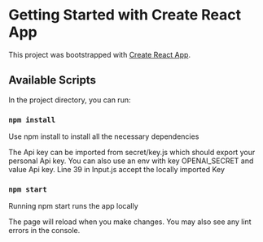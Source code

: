 # Getting Started with Create React App

This project was bootstrapped with [Create React App](https://github.com/facebook/create-react-app).

## Available Scripts

In the project directory, you can run:

### `npm install`

Use npm install to install all the necessary dependencies

The Api key can be imported from secret/key.js which should export your personal Api key. You can also use an env with key OPENAI_SECRET and value Api key. Line 39 in Input.js accept the locally imported Key

### `npm start`

Running npm start runs the app locally

The page will reload when you make changes.
You may also see any lint errors in the console.

